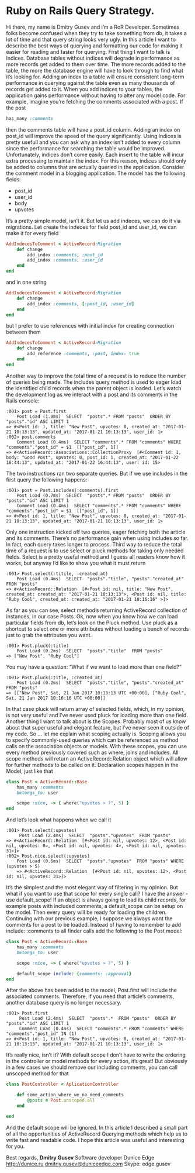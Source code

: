 # Ruby on Rails Query Strategy.
Hi there, my name is Dmitry Gusev and i’m a RoR Developer.
Sometimes folks become confused when they try to take something from db, it takes a lot of time and that query string looks very ugly. In this article I want to describe the best ways of querying and formatting our code for making it easier for reading and faster for querying.
First thing I want to talk is Indices. Database tables without indices will degrade in performance as more records get added to them over time. The more records added to the table, the more the database engine will have to look through to find what it’s looking for. Adding an index to a table will ensure consistent long-term performance in querying against the table even as many thousands of records get added to it.
When you add indices to your tables, the application gains performance without having to alter any model code.
For example, imagine you’re fetching the comments associated with a post. If the post
```ruby
has_many :comments
```
then the comments table will have a post_id column. Adding an index on post_id will improve the speed of the query significantly.
Using Indices is pretty usefull and you can ask why an index isn’t added to every column since the performance for searching the table would be improved. Unfortunately, indices don’t come easily. Each insert to the table will incur extra processing to maintain the index. For this reason, indices should only be added to columns that are actually queried in the application.
Consider the comment model in a blogging application. The model has the following fields:
* post_id
* user_id
* body
* upvotes

It’s a pretty simple model, isn’t it. But let us add indeces, we can do it via migrations. Let create the indeces for field post_id and user_id, we can make it for every field
```ruby
AddIndecesToComment < ActiveRecord:Migration
    def change
        add_index :comments, :post_id
        add_index :comments, :user_id
    end
end
```
and in one string
```ruby
AddIndecesToComment < ActiveRecord:Migration
    def change
        add_index :comments, [:post_id, :user_id]
    end
end
```
but I prefer to use references with initial index for creating connection between them
```ruby
AddIndecesToComment < ActiveRecord:Migration
    def change
        add_reference :comments, :post, index: true
    end
end
```
Another way to improve the total time of a request is to reduce the number of queries being made. The includes query method is used to eager load the identified child records when the parent object is loaded. Let’s watch the development log as we interact with a post and its comments in the Rails console:
```
:001> post = Post.first
    Post Load (1.0ms)  SELECT  "posts".* FROM "posts"  ORDER BY "posts"."id" ASC LIMIT 1
=> #<Post id: 1, title: "New Post", upvotes: 0, created_at: "2017-01-21 10:13:13", updated_at: "2017-01-21 10:13:13", user_id: 1>
:002> post.comments
    Comment Load (0.4ms)  SELECT "comments".* FROM "comments" WHERE "comments"."post_id" = $1  [["post_id", 1]]
=> #<ActiveRecord::Associations::CollectionProxy  [#<Comment id: 1, body: "Good Post", upvotes: 0, post_id: 1, created_at: "2017-01-22 16:44:13", updated_at: "2017-01-22 16:44:13", user: id: 15>
```

The two instructions ran two separate queries. But if we use includes in the first query the following happens:
```
:001> post = Post.includes(:comments).first
    Post Load (0.7ms)  SELECT  "posts".* FROM "posts"  ORDER BY "posts"."id" ASC LIMIT 1
    Comment Load (0.4ms)  SELECT "comments".* FROM "comments" WHERE "comments"."post_id" = $1  [["post_id", 1]]
=> #<Post id: 1, title: "New Post", upvotes: 0, created_at: "2017-01-21 10:13:13", updated_at: "2017-01-21 10:13:13", user_id: 1>
```

Only one instruction kicked off two queries, eager fetching both the article and its comments. There’s no performance gain when using includes so far. In fact, each query takes longer to process.
Third way to reduce the total time of a request is to use select or pluck methods for taking only needed fields. Select is a pretty useful method and I guess all readers know how it works, but anyway I’d like to show you what it must return
```
:001> Post.select(:titile, :created_at)
    Post Load (0.4ms)  SELECT  "posts"."title", "posts"."created_at"  FROM "posts"
=> #<ActiveRecord::Relation  [#<Post id: nil, title: "New Post", created_at: created_at: "2017-01-21 10:13:13">, <Post id: nil, title: "Ruby Cool", created_at: created_at: "2017-01-21 10:16:16" >]>
```
As far as you can see, select method’s returning ActiveRecord collection of instances, in our case Posts.
Ok, now when you know how we can load particular fields from db, let’s look on the Pluck method. Use pluck as a shortcut to select one or more attributes without loading a bunch of records just to grab the attributes you want.
```
:001> Post.pluck(:title)
    Post Load (0.2ms)  SELECT  "posts"."title"  FROM "posts"
=> ["New Post", "Ruby Cool"]
```

You may have a question: “What if we want to load more than one field?”
```
:001> Post.pluck(:title, :created_at)
    Post Load (0.2ms)  SELECT  "posts"."title", "posts"."created_at"  FROM "posts"
=> [["New Post", Sat, 21 Jan 2017 10:13:13 UTC +00:00], ["Ruby Cool", Sat, 21 Jan 2017 10:16:16 UTC +00:00]]
```

In that case pluck will return array of selected fields, which, in my opinion, is not very useful and I’ve never used pluck for loading more than one field.
Another thing I want to talk about is the Scopes. Probably most of us know about that super useful and elegant feature, but I’ve never seen it outside of my code. So … let me explain what scoping actually is.
  Scoping allows you to specify commonly-used queries which can be referenced as method calls on the association objects or models. With these scopes, you can use every method previously covered such as where, joins and includes. All scope methods will return an ActiveRecord::Relation object which will allow for further methods to be called on it.
Declaration scopes happen in the Model, just like that
```ruby
class Post < ActiveRecord::Base
    has_many :comments
    belongs_to: user

    scope :nice, -> { where("upvotes > ?", 5) }
end
```
And let’s look what happens when we call it
```
:001> Post.select(:upvotes)
     Post Load (2.4ms)  SELECT  "posts"."upvotes"  FROM "posts"
=> #<ActiveRecord::Relation  [#<Post id: nil, upvotes: 12>, <Post id: nil, upvotes: 0>, <Post id: nil, upvotes: 4>, <Post id: nil, upvotes: 31>]>
:002> Post.nice.select(:upvotes)
    Post Load (0.6ms)  SELECT  "posts"."upvotes"  FROM "posts" WHERE (upvotes > 5)
    => #<ActiveRecord::Relation  [#<Post id: nil, upvotes: 12>, <Post id: nil, upvotes: 31>]>
```
It’s the simplest and the most elegant way of filtering in my opinion.
But what if you want to use that scope for every single call?
I have the answer - use default_scope!
If an object is always going to load its child records, for example posts with included comments, a default_scope can be setup on the model. Then every query will be ready for loading the children.
Continuing with our previous example, I suppose we always want the comments for a post to be loaded. Instead of having to remember to add include: :comments to all finder calls add the following to the Post model:
```ruby
class Post < ActiveRecord::Base
    has_many :comments
    belongs_to: user

    scope :nice, -> { where("upvotes > ?", 5) }

    default_scope include: {comments: :approval}
end
```
After the above has been added to the model, Post.first will include the associated comments. Therefore, if you need that article’s comments, another database query is no longer necessary.
```
:001> Post.first
     Post Load (2.4ms)  SELECT  "posts".*  FROM "posts"  ORDER BY "posts"."id" ASC LIMIT 1
     Comment Load (0.4ms)  SELECT "comments".* FROM "comments" WHERE "comments"."post_id" IN (1)
=> #<Post id: 1, title: "New Post", upvotes: 0, created_at: "2017-01-21 10:13:13", updated_at: "2017-01-21 10:13:13", user_id: 1>
```
It’s really nice, isn’t it? With default scope I don’t have to write the ordering in the controller or model methods for every action, it’s great!
But obviously in a few cases we should remove our including comments, you can call unscoped method for that
```ruby
class PostController < AplicationController

    def some_action_where_we_no_need_comments
        @posts = Post.unscoped.all
    end

end
```

And the default scope will be ignored.
In this article I described  a small  part of all the opportunities of ActiveRecord Querying  methods which help us to write fast and readable code. I hope this article was useful and interesting for you.


Best regards,
**Dmitry Gusev** Software developer Dunice Edge
http://dunice.ru
dmitriy.gusev@duniceedge.com
Skype: edge.gusev
